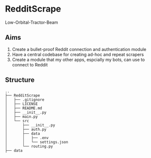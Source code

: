 # RedditScrape
Low-Orbital-Tractor-Beam

## Aims

1. Create a bullet-proof Reddit connection and authentication module
2. Have a central codebase for creating ad-hoc and repeat scrapers
3. Create a module that my other apps, espcially my bots, can use to connect to Reddit

## Structure

```
..
├── RedditScrape
│   ├── .gitignore
│   ├── LICENSE
│   ├── README.md
│   ├── __init__.py
│   ├── main.py
│   └── src
│       ├── __init__.py
│       ├── auth.py
│       ├── data
│       │   ├── .env
│       │   └── settings.json
│       └── routing.py
├── data
```
